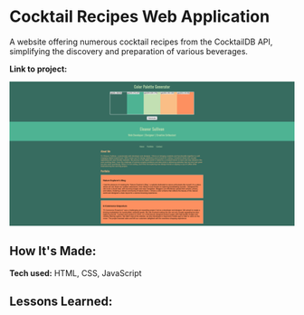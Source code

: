 # Cocktail Recipes Web Application
A website offering numerous cocktail recipes from the CocktailDB API, simplifying the discovery and preparation of various beverages.

**Link to project:**

![screenshot of cocktail recipes web application](https://raw.githubusercontent.com/ChristineLuBean/color-generator/main/screenshot/color_palette_generator.png)

## How It's Made:

**Tech used:** HTML, CSS, JavaScript

## Lessons Learned:
